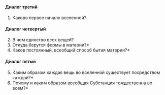 #### Диалог третий
1. Каково первое начало вселенной?
#### Диалог четвертый
2. В чем единство всех вещей?
3. Откуда берутся формы в материи?*
4. Каков постоянный, всеобщий способ бытия материи?*
#### Диалог пятый
5. Каким образом каждая вещь во вселенной существует посредством каждой?*
6. Почему и каким образом всеобщая Субстанция тождественна во всем?*